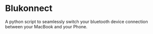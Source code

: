 # Blukonnect
A python script to seamlessly switch your bluetooth device connection between your MacBook and your Phone.
